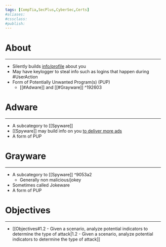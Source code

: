 ```yaml
---
tags: [CompTia,SecPlus,CyberSec,Certs]
#aliases:
#cssclass:
#publish:
---
```


# About
---
- Silently builds <u>info/profile</u> about you
- May have keylogger to steal info such as logins that happen during #UserAction
- Form of Potentially Unwanted Program(s) (PUP)
	- [[#Adware]] and [[#Grayware]] ^192603

# Adware
---
- A subcategory to [[Spyware]]
- [[Spyware]] may build info on you <u>to deliver more ads</u>
- A form of PUP

# Grayware
---
- A subcategory to [[Spyware]] ^9053a2
	- Generally non malicious/jokey
- Sometimes called Jokeware
- A form of PUP

# Objectives
---
- [[Objectives#1.2 - Given a scenario, analyze potential indicators to determine the type of attack|1.2 - Given a scenario, analyze potential indicators to determine the type of attack]]